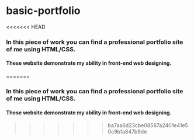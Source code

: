 # basic-portfolio
<<<<<<< HEAD
### In this piece of work you can find a professional portfolio site of me using HTML/CSS.
#### These website demonstrate my ability in front-end web designing.
=======
### In this piece of work you can find a professional portfolio site of me using **HTML/CSS**.
#### These website demonstrate my ability in **front-end** web designing.
>>>>>>> ba7aa6d23cbe08587a2401e41e50c9bfa847b9de

